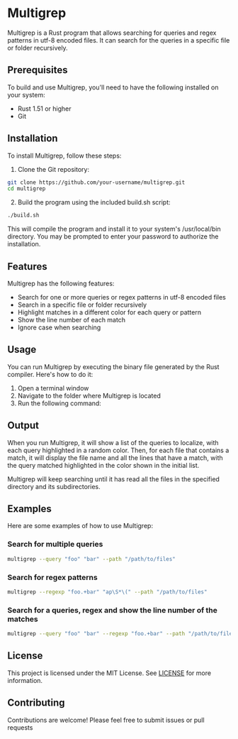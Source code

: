 # Multigrep

Multigrep is a Rust program that allows searching for queries and regex patterns in utf-8 encoded files. It can search for the queries in a specific file or folder recursively.

## Prerequisites

To build and use Multigrep, you'll need to have the following installed on your system:

- Rust 1.51 or higher
- Git

## Installation

To install Multigrep, follow these steps:

1. Clone the Git repository:

```bash
git clone https://github.com/your-username/multigrep.git
cd multigrep
```
2. Build the program using the included build.sh script:

```bash
./build.sh
```

This will compile the program and install it to your system's /usr/local/bin directory. You may be prompted to enter your password to authorize the installation.

## Features

Multigrep has the following features:

* Search for one or more queries or regex patterns in utf-8 encoded files
* Search in a specific file or folder recursively
* Highlight matches in a different color for each query or pattern
* Show the line number of each match
* Ignore case when searching

## Usage

You can run Multigrep by executing the binary file generated by the Rust compiler. Here's how to do it:

1. Open a terminal window
2. Navigate to the folder where Multigrep is located
3. Run the following command:

## Output

When you run Multigrep, it will show a list of the queries to localize, with each query highlighted in a random color. Then, for each file that contains a match, it will display the file name and all the lines that have a match, with the query matched highlighted in the color shown in the initial list.

Multigrep will keep searching until it has read all the files in the specified directory and its subdirectories.

## Examples

Here are some examples of how to use Multigrep:

### Search for multiple queries

```bash
multigrep --query "foo" "bar" --path "/path/to/files"
```

### Search for regex patterns

```bash
multigrep --regexp "foo.+bar" "ap\S*\(" --path "/path/to/files"
```

### Search for a queries, regex and show the line number of the matches

```bash
multigrep --query "foo" "bar" --regexp "foo.+bar" --path "/path/to/files" --number-line
```

## License

This project is licensed under the MIT License. See [LICENSE](https://github.com/alejandromc23/multigrep/blob/master/LICENSE) for more information.

## Contributing

Contributions are welcome! Please feel free to submit issues or pull requests
